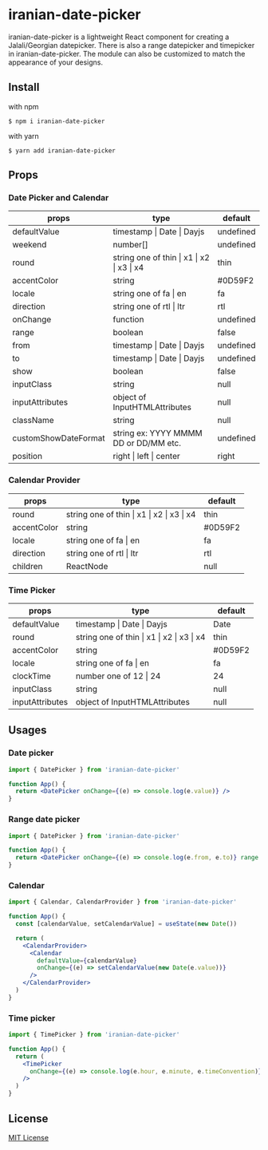 # iranian-date-picker

iranian-date-picker is a lightweight React component for creating a Jalali/Georgian datepicker. There is also a range datepicker and timepicker in iranian-date-picker. The module can also be customized to match the appearance of your designs.

## Install

with npm

`$ npm i iranian-date-picker`

with yarn

`$ yarn add iranian-date-picker`

## Props

### Date Picker and Calendar

| props                | type                                                       | default   |
| -------------------- | ---------------------------------------------------------- | --------- |
| defaultValue         | timestamp &#124; Date &#124; Dayjs                         | undefined |
| weekend              | number[]                                                   | undefined |
| round                | string one of thin &#124; x1 &#124; x2 &#124; x3 &#124; x4 | thin      |
| accentColor          | string                                                     | #0D59F2   |
| locale               | string one of fa &#124; en                                 | fa        |
| direction            | string one of rtl &#124; ltr                               | rtl       |
| onChange             | function                                                   | undefined |
| range                | boolean                                                    | false     |
| from                 | timestamp &#124; Date &#124; Dayjs                         | undefined |
| to                   | timestamp &#124; Date &#124; Dayjs                         | undefined |
| show                 | boolean                                                    | false     |
| inputClass           | string                                                     | null      |
| inputAttributes      | object of InputHTMLAttributes                              | null      |
| className            | string                                                     | null      |
| customShowDateFormat | string ex: YYYY MMMM DD or DD/MM etc.                      | undefined |
| position             | right &#124; left &#124; center                            | right     |

### Calendar Provider

| props       | type                                                       | default |
| ----------- | ---------------------------------------------------------- | ------- |
| round       | string one of thin &#124; x1 &#124; x2 &#124; x3 &#124; x4 | thin    |
| accentColor | string                                                     | #0D59F2 |
| locale      | string one of fa &#124; en                                 | fa      |
| direction   | string one of rtl &#124; ltr                               | rtl     |
| children    | ReactNode                                                  | null    |

### Time Picker

| props           | type                                                       | default |
| --------------- | ---------------------------------------------------------- | ------- |
| defaultValue    | timestamp &#124; Date &#124; Dayjs                         | Date    |
| round           | string one of thin &#124; x1 &#124; x2 &#124; x3 &#124; x4 | thin    |
| accentColor     | string                                                     | #0D59F2 |
| locale          | string one of fa &#124; en                                 | fa      |
| clockTime       | number one of 12 &#124; 24                                 | 24      |
| inputClass      | string                                                     | null    |
| inputAttributes | object of InputHTMLAttributes                              | null    |

## Usages

### Date picker

```jsx
import { DatePicker } from 'iranian-date-picker'

function App() {
  return <DatePicker onChange={(e) => console.log(e.value)} />
}
```

### Range date picker

```jsx
import { DatePicker } from 'iranian-date-picker'

function App() {
  return <DatePicker onChange={(e) => console.log(e.from, e.to)} range />
}
```

### Calendar

```jsx
import { Calendar, CalendarProvider } from 'iranian-date-picker'

function App() {
  const [calendarValue, setCalendarValue] = useState(new Date())

  return (
    <CalendarProvider>
      <Calendar
        defaultValue={calendarValue}
        onChange={(e) => setCalendarValue(new Date(e.value))}
      />
    </CalendarProvider>
  )
}
```

### Time picker

```jsx
import { TimePicker } from 'iranian-date-picker'

function App() {
  return (
    <TimePicker
      onChange={(e) => console.log(e.hour, e.minute, e.timeConvention)}
    />
  )
}
```

## License

[MIT License](https://github.com/rzkhosroshahi/zaman/blob/main/LICENSE)
